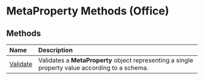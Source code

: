 
# MetaProperty Methods (Office)

## Methods



|**Name**|**Description**|
|:-----|:-----|
|[Validate](e8037c82-a9bd-936f-fbf1-03c35d83685b.md)|Validates a  **MetaProperty** object representing a single property value according to a schema.|
